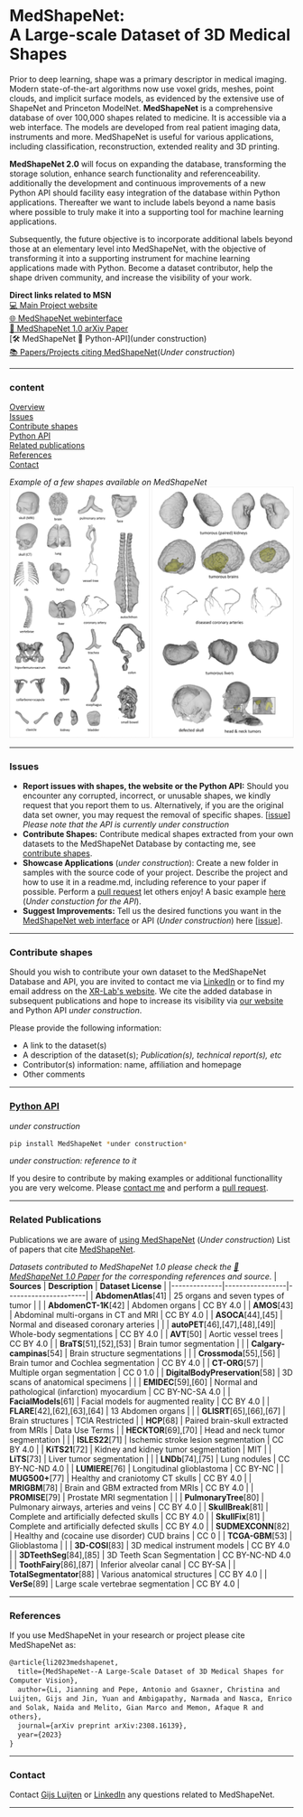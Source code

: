 # MedShapeNet: <br> A Large-scale Dataset of 3D Medical Shapes
Prior to deep learning, shape was a primary descriptor in medical imaging. Modern state-of-the-art algorithms now use voxel grids, meshes, point clouds, and implicit surface models, as evidenced by the extensive use of ShapeNet and Princeton ModelNet. **MedShapeNet** is a comprehensive database of over 100,000 shapes related to medicine. It is accessible via a web interface. The models are developed from real patient imaging data, instruments and more. MedShapeNet is useful for various applications, including classification, reconstruction, extended reality and 3D printing.

**MedShapeNet 2.0** will focus on expanding the database, transforming the storage solution, enhance search functionality and referenceability. additionally the development and continuous improvements of a new Python API should facility easy integration of the database within Python applications. Thereafter we want to include labels beyond a name basis where possible to truly make it into a supporting tool for machine learning applications.

Subsequently, the future objective is to incorporate additional labels beyond those at an elementary level into MedShapeNet, with the objective of transforming it into a supporting instrument for machine learning applications made with Python.
Become a dataset contributor, help the shape driven community, and increase the visibility of your work.

**Direct links related to MSN**<br>
[💻 Main Project website](https://medshapenet.ikim.nrw/)<br>
[&#127760; MedShapeNet webinterface](https://medshapenet-ikim.streamlit.app/)<br>
[&#128196; MedShapeNet 1.0 arXiv Paper](https://arxiv.org/pdf/2308.16139)<br>
[🛠 MedShapeNet 🐍 Python-API](under construction)<br>
[📚 Papers/Projects citing MedShapeNet]()(*Under construction*)<br>
****
### content
[Overview](#medshapenet--a-large-scale-dataset-of-3d-medical-shapes)<br>
[Issues](#issues)<br>
[Contribute shapes](#contribute-shapes)<br>
[Python API](#python-api)<br>
[Related publications](#related-publications)<br>
[References](#references)<br>
[Contact](#contact)<br>

*Example of a few shapes available on MedShapeNet*
![Example of a few shapes available on MedShapeNet](ImagesOnGithub/ExampleShapesMSN.png)

****
### Issues
- **Report issues with shapes, the website or the Python API:** Should you encounter any corrupted, incorrect, or unusable shapes, we kindly request that you report them to us. Alternatively, if you are the original data set owner, you may request the removal of specific shapes. [[issue](https://github.com/GLARKI/MedShapeNet2.0/issues)] *Please note that the API is currently under construction*
- **Contribute Shapes:** Contribute medical shapes extracted from your own datasets to the MedShapeNet Database by contacting me, see [contribute shapes](#contribute-shapes).
- **Showcase Applications** (*under construction*): Create a new folder in samples with the source code of your project. Describe the project and how to use it in a readme.md, including reference to your paper if possible. Perform a [pull request](https://github.com/GLARKI/MedShapeNet2.0/pulls
) let others enjoy! A basic example [here](https://github.com/glarki/medshapenet-feedback/tree/main/anatomy-completor) (*Under constuction for the API*).
- **Suggest Improvements:** Tell us the desired functions you want in the [MedShapeNet web interface](https://medshapenet-ikim.streamlit.app/) or API (*Under construction*) here [[issue](https://github.com/GLARKI/MedShapeNet2.0/issues)].
****
### Contribute shapes
Should you wish to contribute your own dataset to the MedShapeNet Database and API, you are invited to contact me via [LinkedIn](www.linkedin.com/in/gijsl) or to find my email address on the [XR-Lab's website](https://xrlab.ikim.nrw/). We cite the added database in subsequent publications and hope to increase its visibility via [our website](https://medshapenet-ikim.streamlit.app/) and Python API *under construction*.

Please provide the following information:
- A link to the dataset(s)
- A description of the dataset(s); *Publication(s), technical report(s), etc*
- Contributor(s) information: name, affiliation and homepage
- Other comments
****
### [Python API](https://pypi.org/project/MedShapeNetCore/) 
*under construction*
```bash
pip install MedShapeNet *under construction*
```
*under construction: reference to it*

If you desire to contribute by making examples or additional functionallity you are very welcome. Please [contact me](#contact) and perform a [pull request](https://github.com/GLARKI/MedShapeNet2.0/pulls).
****
### Related Publications
Publications we are aware of [using MedShapeNet](https://proj-page.github.io/medshapenet_publications.html) (*Under construction*)
List of papers that cite [MedShapeNet](https://scholar.google.com/scholar?cites=6282337273428834698&as_sdt=2005&sciodt=0,5&hl=en).

*Datasets contributed to MedShapeNet 1.0*
*please check the [&#128196; MedShapeNet 1.0 Paper](https://arxiv.org/pdf/2308.16139) for the corresponding references and source.*
| **Sources**  | **Description** | **Dataset License**  |
|--------------|-----------------|----------------------|
| **AbdomenAtlas**[41]          | 25 organs and seven types of tumor            |                   |
| **AbdomenCT-1K**[42]          | Abdomen organs                                | CC BY 4.0         |
| **AMOS**[43]                  | Abdominal multi-organs in CT and MRI          | CC BY 4.0         |
| **ASOCA**[44],[45]            | Normal and diseased coronary arteries         |                   |
| **autoPET**[46],[47],[48],[49]| Whole-body segmentations                      | CC BY 4.0         |
| **AVT**[50]                   | Aortic vessel trees                           | CC BY 4.0         |
| **BraTS**[51],[52],[53]       | Brain tumor segmentation                      |                   |
| **Calgary-campinas**[54]      | Brain structure segmentations                 |                   |
| **Crossmoda**[55],[56]        | Brain tumor and Cochlea segmentation          | CC BY 4.0         |
| **CT-ORG**[57]                | Multiple organ segmentation                   | CC 0 1.0          |
| **DigitalBodyPreservation**[58] | 3D scans of anatomical specimens            |                   |
| **EMIDEC**[59],[60]           | Normal and pathological (infarction) myocardium | CC BY-NC-SA 4.0 |
| **FacialModels**[61]          | Facial models for augmented reality           | CC BY 4.0         |
| **FLARE**[42],[62],[63],[64]  | 13 Abdomen organs                             |                   |
| **GLISRT**[65],[66],[67]      | Brain structures                              | TCIA Restricted   |
| **HCP**[68]                   | Paired brain-skull extracted from MRIs        | Data Use Terms    |
| **HECKTOR**[69],[70]          | Head and neck tumor segmentation              |                   |
| **ISLES22**[71]               | Ischemic stroke lesion segmentation           | CC BY 4.0         |
| **KiTS21**[72]                | Kidney and kidney tumor segmentation          | MIT               |
| **LiTS**[73]                  | Liver tumor segmentation                      |                   |
| **LNDb**[74],[75]             | Lung nodules                                  | CC BY-NC-ND 4.0   |
| **LUMIERE**[76]               | Longitudinal glioblastoma                     | CC BY-NC          |
| **MUG500+**[77]               | Healthy and craniotomy CT skulls              | CC BY 4.0         |
| **MRIGBM**[78]                | Brain and GBM extracted from MRIs             | CC BY 4.0         |
| **PROMISE**[79]               | Prostate MRI segmentation                     |                   |
| **PulmonaryTree**[80]         | Pulmonary airways, arteries and veins         | CC BY 4.0         |
| **SkullBreak**[81]            | Complete and artificially defected skulls     | CC BY 4.0         |
| **SkullFix**[81]              | Complete and artificially defected skulls     | CC BY 4.0         |
| **SUDMEXCONN**[82]            | Healthy and (cocaine use disorder) CUD brains | CC 0              |
| **TCGA-GBM**[53]              | Glioblastoma                                  |                   |
| **3D-COSI**[83]               | 3D medical instrument models                  | CC BY 4.0         |
| **3DTeethSeg**[84],[85]       | 3D Teeth Scan Segmentation                    | CC BY-NC-ND 4.0   |
| **ToothFairy**[86],[87]       | Inferior alveolar canal                       | CC BY-SA          |
| **TotalSegmentator**[88]      | Various anatomical structures                 | CC BY 4.0         |
| **VerSe**[89]                 | Large scale vertebrae segmentation            | CC BY 4.0         |
****
### References
If you use MedShapeNet in your research or project please cite MedShapeNet as:
```
@article{li2023medshapenet,
  title={MedShapeNet--A Large-Scale Dataset of 3D Medical Shapes for Computer Vision},
  author={Li, Jianning and Pepe, Antonio and Gsaxner, Christina and Luijten, Gijs and Jin, Yuan and Ambigapathy, Narmada and Nasca, Enrico and Solak, Naida and Melito, Gian Marco and Memon, Afaque R and others},
  journal={arXiv preprint arXiv:2308.16139},
  year={2023}
}
```
****
### Contact
Contact [Gijs Luijten](mailto:gijs.luijten@uk-essen.de) or [LinkedIn](www.linkedin.com/in/gijsl) any questions related to MedShapeNet.
****